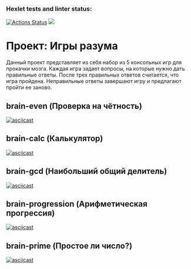 ### Hexlet tests and linter status:

[![Actions Status](https://github.com/gekafin123/frontend-project-44/workflows/hexlet-check/badge.svg)](https://github.com/gekafin123/frontend-project-44/actions)
<a href="https://codeclimate.com/github/gekafin123/frontend-project-44/maintainability"><img src="https://api.codeclimate.com/v1/badges/93c1ef696d2806ce39d6/maintainability" /></a>

# Проект: Игры разума
Данный проект представляет из себя набор из 5 консольных игр для прокачки мозга. Каждая игра задает вопросы, на которые нужно дать правильные ответы. После трех правильных ответов считается, что игра пройдена. Неправильные ответы завершают игру и предлагают пройти ее заново.

## brain-even (Проверка на чётность)
[![asciicast](https://asciinema.org/a/564940.svg)](https://asciinema.org/a/564940)
## brain-calc (Калькулятор)
[![asciicast](https://asciinema.org/a/fQgtOUJXTY9iI55qs67DtB5ml.svg)](https://asciinema.org/a/fQgtOUJXTY9iI55qs67DtB5ml)
## brain-gcd (Наибольший общий делитель)
[![asciicast](https://asciinema.org/a/uQen1GGwewSTZCQhLfnywpd1v.svg)](https://asciinema.org/a/uQen1GGwewSTZCQhLfnywpd1v)
## brain-progression (Арифметическая прогрессия)
[![asciicast](https://asciinema.org/a/LZTK2tRdtKqztlRrxyGeW6HqI.svg)](https://asciinema.org/a/LZTK2tRdtKqztlRrxyGeW6HqI)
## brain-prime (Простое ли число?)
[![asciicast](https://asciinema.org/a/oGdmgktyr0UOTE3rcRDHzeYox.svg)](https://asciinema.org/a/oGdmgktyr0UOTE3rcRDHzeYox)